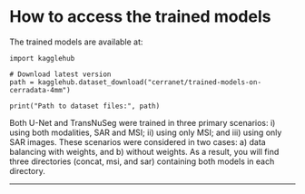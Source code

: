 # How to access the trained models

The trained models are available at:

```
import kagglehub

# Download latest version
path = kagglehub.dataset_download("cerranet/trained-models-on-cerradata-4mm")

print("Path to dataset files:", path)
```

Both U-Net and TransNuSeg were trained in three primary scenarios: i) using both modalities, SAR and MSI; ii) using only MSI; and iii) using only SAR images. These scenarios were considered in two cases: a) data balancing with weights, and b) without weights.
As a result, you will find three directories (concat, msi, and sar) containing both models in each directory. 

---

